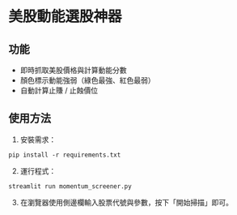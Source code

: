 
# 美股動能選股神器

## 功能
- 即時抓取美股價格與計算動能分數
- 顏色標示動能強弱（綠色最強、紅色最弱）
- 自動計算止賺 / 止蝕價位

## 使用方法
1. 安裝需求：
```
pip install -r requirements.txt
```
2. 運行程式：
```
streamlit run momentum_screener.py
```
3. 在瀏覽器使用側邊欄輸入股票代號與參數，按下「開始掃描」即可。
